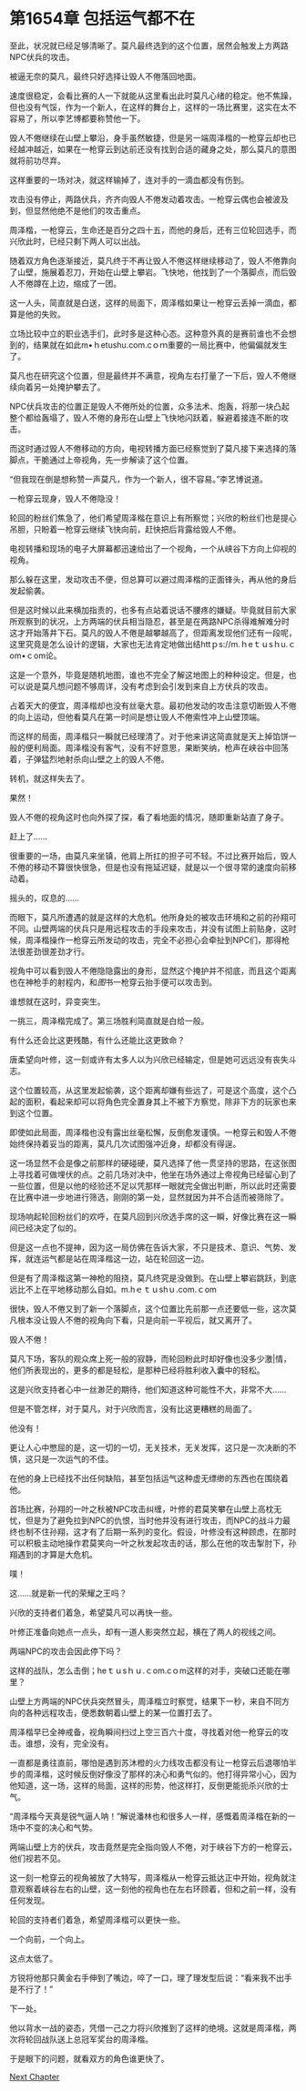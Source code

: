 # 第1654章 包括运气都不在

至此，状况就已经足够清晰了。莫凡最终选到的这个位置，居然会触发上方两路NPC伏兵的攻击。

被逼无奈的莫凡，最终只好选择让毁人不倦落回地面。

速度很稳定，会看比赛的人一下就能从这里看出此时莫凡心绪的稳定。他不焦躁，但也没有气馁，作为一个新人，在这样的舞台上，这样的一场比赛里，这实在太不容易了，所以李艺博都要称赞他一下。

毁人不倦继续在山壁上攀沿，身手虽然敏捷，但是另一端周泽楷的一枪穿云却也已经越冲越近，如果在一枪穿云到达前还没有找到合适的藏身之处，那么莫凡的意图就将前功尽弃。

这样重要的一场对决，就这样输掉了，连对手的一滴血都没有伤到。

攻击没有停止，两路伏兵，齐齐向毁人不倦发动着攻击。一枪穿云偶也会被波及到，但显然他绝不是他们的攻击重点。

周泽楷，一枪穿云，生命还是百分之四十五，而他的身后，还有三位轮回选手，而兴欣此时，已经只剩下两人可以出战。

随着双方角色逐渐接近，莫凡终于不再让毁人不倦这样继续移动了，毁人不倦靠向了山壁，施展着忍刀，开始在山壁上攀岩。飞快地，他找到了一个落脚点，而后毁人不倦蹲在上边，缩成了一团。

这一人头，简直就是白送，这样的局面下，周泽楷如果让一枪穿云丢掉一滴血，都算是他的失败。

立场比较中立的职业选手们，此时多是这种心态。这种意外真的是赛前谁也不会想到的，结果就在如此m•ｈetushu.com.cｏｍ重要的一局比赛中，他偏偏就发生了。

莫凡也在研究这个位置，但是最终并不满意，视角左右打量了一下后，毁人不倦继续向着另一处掩护攀去了。

NPC伏兵攻击的位置正是毁人不倦所处的位置，众多法术、炮轰，将那一块凸起整个都给轰塌了，毁人不倦的身形在山壁上飞快地闪跃着，躲避着接连不断的攻击。

而这时通过毁人不倦移动的方向，电视转播方面已经察觉到了莫凡接下来选择的落脚点，干脆通过上帝视角，先一步解读了这个位置。

“但我现在倒是想称赞一声莫凡，作为一个新人，很不容易。”李艺博说道。

一枪穿云现身，毁人不倦隐没！

轮回的粉丝们焦急了，他们希望周泽楷在意识上有所察觉；兴欣的粉丝们也是提心吊胆，只盼着一枪穿云继续飞快向前，赶快把后背露给毁人不倦。

电视转播和现场的电子大屏幕都迅速给出了一个视角，一个从峡谷下方向上仰视的视角。

那么躲在这里，发动攻击不便，但总算可以避过周泽楷的正面锋头，再从他的身后发起偷袭。

但是这时候以此来横加指责的，也多有点站着说话不腰疼的嫌疑。毕竟就目前大家所观察到的状况，上方两端的伏兵相当隐忍，甚至是在两路NPC杀得难解难分时这才开始落井下石。莫凡的毁人不倦是越攀越高了，但距离发现他们还有一段呢，这里究竟是怎么设计的逻辑，大家也无法肯定地做出结httｐs://m.ｈeｔｕsｈu.ｃom•ｃom论。

这是一个意外，毕竟是随机地图，谁也不完全了解这地图上的种种设定。但是，也可以说是莫凡想问题不够周详，没有考虑到会引发到来自上方伏兵的攻击。

占着天大的便宜，周泽楷却也没有丝毫大意。最初他发动的攻击注意切断毁人不倦的向上运动，但他看莫凡在第一时间是想让毁人不倦索性冲上山壁顶端。

而这样的局面，周泽楷只一瞬就已经理清了。对于他来讲这简直就是天上掉馅饼一般的便利局面。周泽楷没有客气，没有不好意思，果断笑纳，枪声在峡谷中回荡着，子弹猛烈地射杀向山壁之上的毁人不倦。

转机，就这样失去了。

果然！

毁人不倦的视角这时也向外探了探，看了看地面的情况，随即重新站直了身子。

赶上了……

很重要的一场，由莫凡来坐镇，他肩上所扛的担子可不轻。不过比赛开始后，毁人不倦的移动不算很快很急，但是也没有拖延迟疑，就是以一个很寻常的速度向前移动着。

摇头的，叹息的……

而眼下，莫凡所遭遇的就是这样的大危机。他所身处的被攻击环境和之前的孙翔可不同。山壁两端的伏兵只是用远程攻击的手段来攻击，并没有试图上前贴身，这时候，周泽楷操作一枪穿云所发动的攻击，完全不必担心会牵扯到NPC们，那得枪法很差劲很差劲才行。

视角中可以看到毁人不倦隐隐露出的身形，显然这个掩护并不彻底，而且这个距离也在神枪手的射程内，和*图*书一枪穿云抬手便可以攻击到。

谁想就在这时，异变突生。

一挑三，周泽楷完成了。第三场胜利简直就是白给一般。

有什么还会比这更残酷，有什么还能比这更致命？

唐柔望向叶修，这一刻或许有太多人以为兴欣已经输定，但是她可远远没有丧失斗志。

这个位置较高，从这里发起偷袭，这个距离却嫌有些远了，可是这个高度，这个凸起的面积，看起来却可以将角色完全置身其上不被下方察觉，除非下方的玩家也来到这个位置。

即使如此局面，周泽楷也没有露出丝毫松懈，反倒愈发谨慎。一枪穿云和毁人不倦始终保持着妥当的距离，莫凡几次试图强冲近身，却都没有得逞。

这一场显然不会是像之前那样的硬碰硬，莫凡选择了他一贯坚持的思路，在这张图上寻找着可做埋伏的点。之前几场对决中，他坐在场外通过上帝视角已经留心到了一些位置，但是以他的经验还不足以凭那样一眼就完全做出判断，所以此时还需要在比赛中进一步地进行筛选，刚刚的第一处，显然就因为并不合适而被筛除了。

现场响起轮回粉丝们的欢呼，在莫凡回到兴欣选手席的这一瞬，好像比赛在这一瞬间已经决定了似的。

但是这一点也不提神，因为这一局仿佛在告诉大家，不只是技术、意识、气势、发挥，就连运气都是站在周泽楷这一边，站在轮回这一边。

但是有了周泽楷这第一神枪的阻挠，莫凡终究是没做到。在山壁上攀岩跳跃，到底远比不上在平地移动那么自如。m.hｅｔｕshｕ.com.ｃom

很快，毁人不倦又到了新一个落脚点，这个位置比先前那一点还要低一些，这次莫凡根本没让毁人不倦的视角向下看，只是向前一平视后，就又离开了。

毁人不倦！

莫凡下场，客队的观众席上死一般的寂静，而轮回粉此时却好像也没多少激|情，他们所表现出的，更多的都是轻松，是那种已经将胜利收入囊中的轻松。

这是兴欣支持者心中一丝渺茫的期待，他们知道这种可能性不大，非常不大……

但是不管怎样，对于莫凡，对于兴欣而言，没有比这更糟糕的局面了。

他没有！

更让人心中憋屈的是，这一切的一切，无关技术，无关发挥，这只是一次决断的不慎，这只是一次运气的不佳。

在他的身上已经找不出任何缺陷，甚至包括运气这种虚无缥缈的东西也在围绕着他。

首场比赛，孙翔的一叶之秋被NPC攻击纠缠，叶修的君莫笑攀在山壁上高枕无忧，但是为了避免拉到NPC的仇恨，当时他并没有进行攻击，而NPC的战斗力最终也制不住孙翔，这才有了后期一系列的变化。假设，叶修没有这种顾虑，在那时可以积极主动地操作君莫笑向一叶之秋发起攻击的话，那么在他的攻击掣肘下，孙翔遇到的才算是大危机。

噗！

这……就是新一代的荣耀之王吗？

兴欣的支持者们着急，希望莫凡可以再快一些。

叶修正准备向她点一点头，却有一道人影突然立起，横在了两人的视线之间。

两端NPC的攻击会因此停下吗？

这样的战队，怎么击倒；heｔｕsｈｕ.ｃom.cｏm这样的对手，突破口还能在哪里？

山壁上方两端的NPC伏兵突然冒头，周泽楷立时察觉，结果下一秒，来自不同方向的各种远程攻击，便悉数朝着山壁上的某一位置打去了。

周泽楷早已全神戒备，视角瞬间扫过上空三百六十度，寻找着对他一枪穿云的攻击。谁想，没有，完全没有。

一直都是勇往直前，哪怕是遇到苏沐橙的火力线攻击都没有让一枪穿云后退哪怕半步的周泽楷，这时候反倒好像没了那样的决心和勇气似的。他打得异常小心，因为他知道，这一场，这样的局面，这样的形势，他这样打，反倒更能扼杀兴欣的士气。

“周泽楷今天真是锐气逼人呐！”解说潘林也和很多人一样，感慨着周泽楷在新的一场中不变的决心和气势。

两端山壁上方的伏兵，攻击竟然是完全指向毁人不倦，对于峡谷下方的一枪穿云，他们视若不见。

这一刻一枪穿云的视角被放了大特写，周泽楷从一枪穿云抵达正中开始，视角就注意观察着峡谷左右的山壁，这一刻他的视角也在左右环顾着，但和之前一样，没有任何发现。

轮回的支持者们着急，希望周泽楷可以更快一些。

一个向前，一个向上。

这点太低了。

方锐将他那只黄金右手伸到了嘴边，啐了一口，理了理发型后说：“看来我不出手是不行了！”

下一处。

他以背水一战的姿态，凭借一己之力将兴欣推到了这样的绝境。这就是周泽楷，两次将轮回战队送上总冠军奖台的周泽楷。

于是眼下的问题，就看双方的角色谁更快了。



[Next Chapter](%E7%AC%AC1655%E7%AB%A0%20%E9%9A%9C%E7%A2%8D%E7%82%AE%E7%81%B0.md)